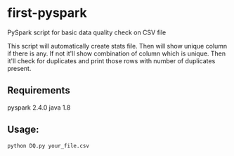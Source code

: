 # first-pyspark
PySpark script for basic data quality check on CSV file

This script will automatically create stats file.
Then will show unique column if there is any.
If not it'll show combination of column which is unique.
Then it'll check for duplicates and print those rows with number of duplicates present.

## Requirements
pyspark 2.4.0
java 1.8

## Usage:
```
python DQ.py your_file.csv
```
